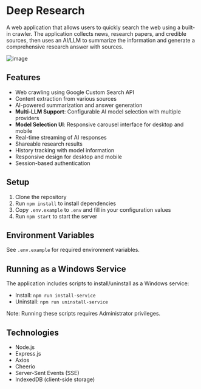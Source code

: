 # Deep Research

A web application that allows users to quickly search the web using a built-in crawler. The application collects news, research papers, and credible sources, then uses an AI/LLM to summarize the information and generate a comprehensive research answer with sources.

![image](https://github.com/user-attachments/assets/34a8bf52-506a-4494-b509-6f5198b274b5)

## Features

- Web crawling using Google Custom Search API
- Content extraction from various sources
- AI-powered summarization and answer generation
- **Multi-LLM Support**: Configurable AI model selection with multiple providers
- **Model Selection UI**: Responsive carousel interface for desktop and mobile
- Real-time streaming of AI responses
- Shareable research results
- History tracking with model information
- Responsive design for desktop and mobile
- Session-based authentication

## Setup

1. Clone the repository
2. Run `npm install` to install dependencies
3. Copy `.env.example` to `.env` and fill in your configuration values
4. Run `npm start` to start the server

## Environment Variables

See `.env.example` for required environment variables.

## Running as a Windows Service

The application includes scripts to install/uninstall as a Windows service:

- Install: `npm run install-service`
- Uninstall: `npm run uninstall-service`

Note: Running these scripts requires Administrator privileges.

## Technologies

- Node.js
- Express.js
- Axios
- Cheerio
- Server-Sent Events (SSE)
- IndexedDB (client-side storage)
